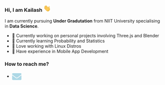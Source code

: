 ### Hi, I am Kailash <img src="https://raw.githubusercontent.com/KailashKS/KailashKS/main/hand_wave.gif" width="24px"/>

I am currently pursuing **Under Gradutation** from NIIT University specialising in **Data Science**. <br>
  
  - 🔭 Currently working on personal projects involving Three.js and Blender
  - 🌱 Currently learning Probability and Statistics
  - 🐧 Love working with Linux Distros
  - 📱 Have experience in Mobile App Development
 
 ### How to reach me?

- <img align="center" src="https://github.com/KailashKS/KailashKS/blob/main/envelope-solid.svg" height="30px" width="30px"/>
 
<!--
**KailashKS/KailashKS** is a ✨ _special_ ✨ repository because its `README.md` (this file) appears on your GitHub profile.

Here are some ideas to get you started:

- 🔭 I’m currently working on ...
- 🌱 I’m currently learning ...
- 👯 I’m looking to collaborate on ...
- 🤔 I’m looking for help with ...
- 💬 Ask me about ...
- 📫 How to reach me: ...
- 😄 Pronouns: ...
- ⚡ Fun fact: ...
-->
